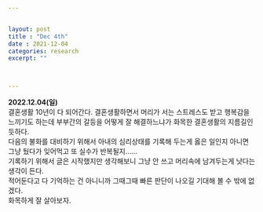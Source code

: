```yaml
---


layout: post
title : "Dec 4th"
date : 2021-12-04
categories: research
excerpt: ""



---
```


**2022.12.04(일)**  
결혼생활 10년이 다 되어간다. 
결혼생활하면서 머리가 서는 스트레스도 받고 행복감을 느끼기도 하는데 부부간의 갈등을 어떻게 잘 해결하느냐가 화목한 결혼생활의 지름길인 듯하다.  
다음의 불화를 대비하기 위해서 아내의 심리상태를 기록해 두는게 옳은 일인지 아니면 그냥 뒀다가 잊어먹고 또 실수가 반복될지......  
기록하기 위해서 글은 시작했지만  생각해보니 그냥 안 쓰고 머리속에 남겨두는게 낫다는 생각이 든다.   
적어둔다고 다 기억하는 건 아니니까 그때그때 빠른 판단이 나오길 기대해 볼 수 밖에 없겠다.  
화목하게 잘 살아보자. 

